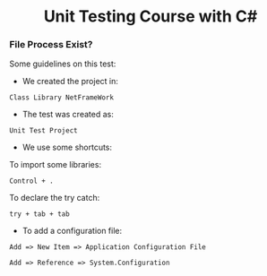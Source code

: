 <h1 align="center">Unit Testing Course with C#</h1>

<h3>File Process Exist?</h3>

<p>Some guidelines on this test:</p>

- We created the project in:

~~~
Class Library NetFrameWork
~~~

- The test was created as:

~~~
Unit Test Project
~~~

- We use some shortcuts:

To import some libraries:
~~~
Control + .
~~~

To declare the try catch:
~~~
try + tab + tab
~~~

- To add a configuration file:

~~~
Add => New Item => Application Configuration File
~~~

~~~
Add => Reference => System.Configuration
~~~